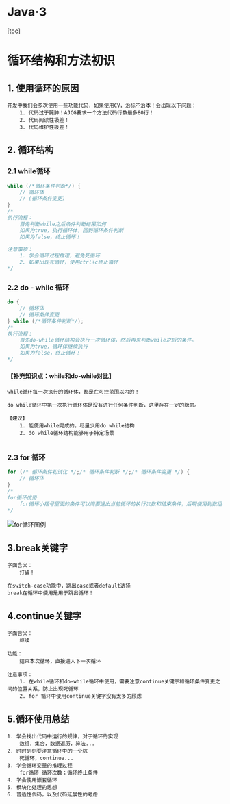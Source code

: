 # Java·3

[toc]

# 循环结构和方法初识

## 1. 使用循环的原因

```
开发中我们会多次使用一些功能代码，如果使用CV，治标不治本！会出现以下问题：
	1. 代码过于臃肿！AJCG要求一个方法代码行数最多80行！
	2. 代码阅读性极差！
	3. 代码维护性极差！
```

## 2. 循环结构

### 2.1 while循环

```java
while (/*循环条件判断*/) {
    // 循环体
    // (循环条件变更)
}
/*
执行流程：
	首先判断while之后条件判断结果如何
	如果为true，执行循环体，回到循环条件判断
	如果为false，终止循环！
	
注意事项：
	1. 学会循环过程推理，避免死循环
	2. 如果出现死循环，使用ctrl+c终止循环
*/
```

### 2.2 do - while 循环

```java
do {
	// 循环体
    // 循环条件变更
} while (/*循环条件判断*/);
/*
执行流程：
	首先do-while循环结构会执行一次循环体，然后再来判断while之后的条件。
	如果为true，循环体继续执行
	如果为false，终止循环！
*/
```

#### 【补充知识点：while和do-while对比】

```
while循环每一次执行的循环体，都是在可控范围以内的！

do while循环中第一次执行循环体是没有进行任何条件判断，这里存在一定的隐患。

【建议】
	1. 能使用while完成的，尽量少用do while结构
	2. do while循环结构能够用于特定场景
	
```

### **2.3 for 循环**

```java
for (/* 循环条件初试化 */;/* 循环条件判断 */;/* 循环条件变更 */) {
	// 循环体
}
/*
for循环优势
	for循环小括号里面的条件可以简要退出当前循环的执行次数和结束条件，后期使用到数组、算法中非常常见。
*/
```

![for循环图例](https://i.loli.net/2021/04/23/HBfdqD17hUZezSE.png)

## 3.break关键字

```
字面含义：
	打破！
	
在switch-case功能中，跳出case或者default选择
break在循环中使用是用于跳出循环！
```

## 4.continue关键字

```
字面含义：
	继续
	
功能：
	结束本次循环，直接进入下一次循环
	
注意事项：
	1. 在while循环和do-while循环中使用，需要注意continue关键字和循环条件变更之间的位置关系，防止出现死循环
	2. for 循环中使用continue关键字没有太多的顾虑
```

## 5.循环使用总结

```
1. 学会找出代码中运行的规律，对于循环的实现
	数组，集合，数据遍历，算法...
2. 时时刻刻要注意循环中的一个坑
	死循环，continue...
3. 学会循环变量的推理过程
	for循环 循环次数；循环终止条件
4. 学会使用嵌套循环
5. 模块化处理的思想
6. 普适性代码，以及代码延展性的考虑

```

